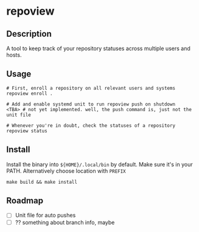 # repoview

## Description

A tool to keep track of your repository statuses across multiple users and hosts.

## Usage

```shell
# First, enroll a repository on all relevant users and systems
repoview enroll .

# Add and enable systemd unit to run repoview push on shutdown
<TBA> # not yet implemented. well, the push command is, just not the unit file

# Whenever you're in doubt, check the statuses of a repository
repoview status
```

## Install

Install the binary into `${HOME}/.local/bin` by default. Make sure it's in your PATH. Alternatively choose location with
`PREFIX`

```shell
make build && make install 
```

## Roadmap

- [ ] Unit file for auto pushes
- [ ] ?? something about branch info, maybe
